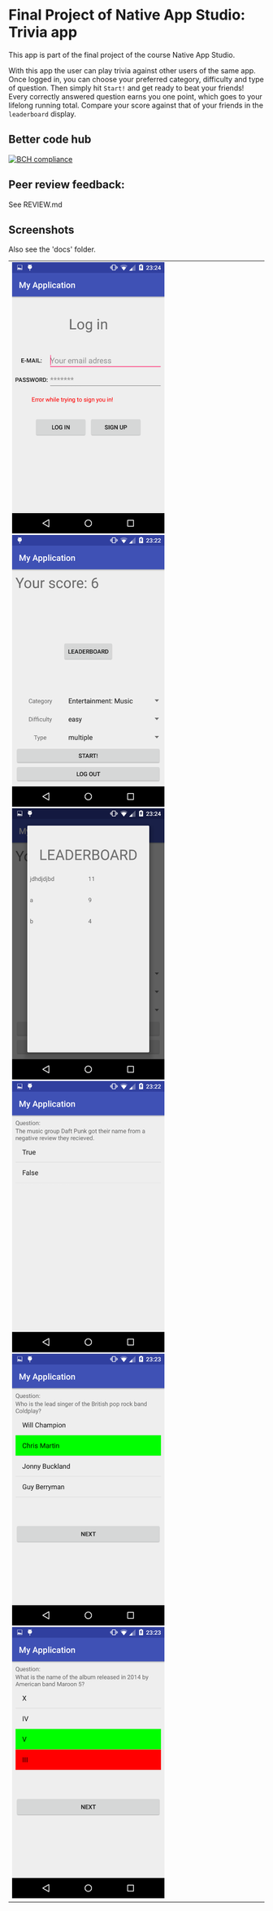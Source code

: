 # Final Project of Native App Studio: Trivia app
This app is part of the final project of the course Native App Studio. 

With this app the user can play trivia against other users of the same app. Once logged in, you can choose your preferred category, difficulty and type of question. Then simply hit `Start!` and get ready to beat your friends! Every correctly answered question earns you one point, which goes to your lifelong running total. Compare your score against that of your friends in the `leaderboard` display.

## Better code hub
[![BCH compliance](https://bettercodehub.com/edge/badge/P1eter/pieter-pset6?branch=master)](https://bettercodehub.com/)

## Peer review feedback:
See REVIEW.md

## Screenshots
Also see the 'docs' folder.

<table>
  <tr>
    <td>
      <img src="https://github.com/P1eter/pieter-pset6/blob/master/doc/final_1.png?raw=true" width="300">
      <img src="https://github.com/P1eter/pieter-pset6/blob/master/doc/final_2.png?raw=true" width="300">
      <img src="https://github.com/P1eter/pieter-pset6/blob/master/doc/final_3.png?raw=true" width="300">
      <img src="https://github.com/P1eter/pieter-pset6/blob/master/doc/final_4.png?raw=true" width="300">
      <img src="https://github.com/P1eter/pieter-pset6/blob/master/doc/final_5.png?raw=true" width="300">
      <img src="https://github.com/P1eter/pieter-pset6/blob/master/doc/final_6.png?raw=true" width="300">
    </td>
  </tr>
</table>

